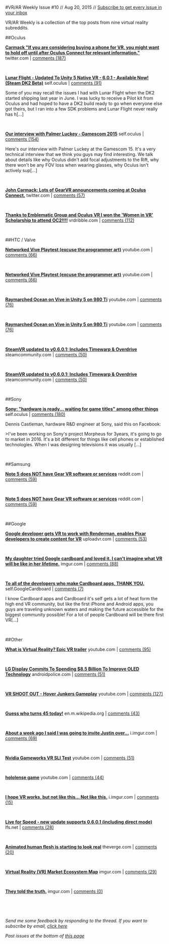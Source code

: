 
#VR/AR Weekly
Issue #10 // Aug 20, 2015 // [Subscribe to get every issue in your inbox](http://www.vrarweekly.com)

VR/AR Weekly is a collection of the top posts from nine virtual reality subreddits.


	
##Oculus

**[Carmack "If you are considering buying a phone for VR, you might want to hold off until after Oculus Connect for relevant information."](https://twitter.com/ID_AA_Carmack/status/632233609374490624)**
twitter.com | [comments (187)](https://www.reddit.com/r/oculus/comments/3gzv9m/carmack_if_you_are_considering_buying_a_phone_for/)



&nbsp;


**[Lunar Flight - Updated To Unity 5 Native VR - 6.0.1 - Available Now! (Steam DK2 Beta)](http://www.reddit.com/r/oculus/comments/3hbipw/lunar_flight_updated_to_unity_5_native_vr_601/)**
self.oculus | [comments (91)](https://www.reddit.com/r/oculus/comments/3hbipw/lunar_flight_updated_to_unity_5_native_vr_601/)

Some of you may recall the issues I had with Lunar Flight when the DK2 started shipping last year in June. I was lucky to receive a Pilot kit from Oculus and had hoped to have a DK2 build ready to go when everyone else got theirs, but I ran into a few SDK problems and Lunar Flight never really has h[...]

&nbsp;


**[Our interview with Palmer Luckey - Gamescom 2015](http://www.reddit.com/r/oculus/comments/3gya8k/our_interview_with_palmer_luckey_gamescom_2015/)**
self.oculus | [comments (154)](https://www.reddit.com/r/oculus/comments/3gya8k/our_interview_with_palmer_luckey_gamescom_2015/)

Here's our interview with Palmer Luckey at the Gamescom 15. It's a very technical interview that we think you guys may find interesting. We talk about details like why Oculus didn't add focal adjustments to the Rift, why there won't be any FOV loss when wearing glasses, why Oculus isn't actively sup[...]

&nbsp;


**[John Carmack: Lots of GearVR announcements coming at Oculus Connect.](https://twitter.com/ID_AA_Carmack/status/632210136199622656)**
twitter.com | [comments (57)](https://www.reddit.com/r/oculus/comments/3gzi4n/john_carmack_lots_of_gearvr_announcements_coming/)



&nbsp;


**[Thanks to Emblematic Group and Oculus VR I won the 'Women in VR' Scholarship to attend OC2!!!!](http://www.vrdribble.com/allthingsvr/2015/8/17/vr-dribbles-janessa-nichole-white-is-emblematic-group-and-oculus-vrs-scholarship-winner)**
vrdribble.com | [comments (112)](https://www.reddit.com/r/oculus/comments/3hm21f/thanks_to_emblematic_group_and_oculus_vr_i_won/)



&nbsp;


##HTC / Valve

**[Networked Vive Playtest (excuse the programmer art)](https://www.youtube.com/watch?v=uwa6yzeBOmw)**
youtube.com | [comments (66)](https://www.reddit.com/r/oculus/comments/3hgqtb/networked_vive_playtest_excuse_the_programmer_art/)



&nbsp;


**[Networked Vive Playtest (excuse the programmer art)](https://www.youtube.com/watch?v=uwa6yzeBOmw)**
youtube.com | [comments (66)](https://www.reddit.com/r/oculus/comments/3hgqtb/networked_vive_playtest_excuse_the_programmer_art/)



&nbsp;


**[Raymarched Ocean on Vive in Unity 5 on 980 Ti](https://www.youtube.com/watch?v=EUEhNHpWseY)**
youtube.com | [comments (76)](https://www.reddit.com/r/oculus/comments/3hjl4e/raymarched_ocean_on_vive_in_unity_5_on_980_ti/)



&nbsp;


**[Raymarched Ocean on Vive in Unity 5 on 980 Ti](https://www.youtube.com/watch?v=EUEhNHpWseY)**
youtube.com | [comments (76)](https://www.reddit.com/r/oculus/comments/3hjl4e/raymarched_ocean_on_vive_in_unity_5_on_980_ti/)



&nbsp;


**[SteamVR updated to v0.6.0.1: Includes Timewarp &amp; Overdrive](http://steamcommunity.com/games/250820/announcements/detail/118570981123842132)**
steamcommunity.com | [comments (50)](https://www.reddit.com/r/oculus/comments/3hh92b/steamvr_updated_to_v0601_includes_timewarp/)



&nbsp;


**[SteamVR updated to v0.6.0.1: Includes Timewarp &amp; Overdrive](http://steamcommunity.com/games/250820/announcements/detail/118570981123842132)**
steamcommunity.com | [comments (50)](https://www.reddit.com/r/oculus/comments/3hh92b/steamvr_updated_to_v0601_includes_timewarp/)



&nbsp;


##Sony

**[Sony: "hardware is ready... waiting for game titles" among other things](http://www.reddit.com/r/oculus/comments/3h8agv/sony_hardware_is_ready_waiting_for_game_titles/)**
self.oculus | [comments (180)](https://www.reddit.com/r/oculus/comments/3h8agv/sony_hardware_is_ready_waiting_for_game_titles/)

Dennis Castleman, hardware R&amp;D engineer at Sony, said this on Facebook:

&gt;I've been working on Sony's project Morpheus for 3years, it's going to go to market in 2016. It's a bit different for things like cell phones or established technologies. When I was designing televisions it was usually [...]

&nbsp;


##Samsung

**[Note 5 does NOT have Gear VR software or services](http://www.reddit.com/r/GearVR/comments/3h28eq/note_5_920c_retail_does_not_have_gear_vr_software/)**
reddit.com | [comments (59)](https://www.reddit.com/r/oculus/comments/3h2bcc/note_5_does_not_have_gear_vr_software_or_services/)



&nbsp;


**[Note 5 does NOT have Gear VR software or services](http://www.reddit.com/r/GearVR/comments/3h28eq/note_5_920c_retail_does_not_have_gear_vr_software/)**
reddit.com | [comments (59)](https://www.reddit.com/r/oculus/comments/3h2bcc/note_5_does_not_have_gear_vr_software_or_services/)



&nbsp;


##Google

**[Google developer gets VR to work with Renderman, enables Pixar developers to create content for VR](http://uploadvr.com/renderman-vr-google/)**
uploadvr.com | [comments (53)](https://www.reddit.com/r/oculus/comments/3hlnus/google_developer_gets_vr_to_work_with_renderman/)



&nbsp;


**[My daughter tried Google cardboard and loved it. I can't imagine what VR will be like in her lifetime.](http://imgur.com/xa2Yooc)**
imgur.com | [comments (88)](https://www.reddit.com/r/oculus/comments/3h5lhn/my_daughter_tried_google_cardboard_and_loved_it_i/)



&nbsp;


**[To all of the developers who make Cardboard apps, THANK YOU.](http://www.reddit.com/r/GoogleCardboard/comments/3h46xe/to_all_of_the_developers_who_make_cardboard_apps/)**
self.GoogleCardboard | [comments (7)](https://www.reddit.com/r/GoogleCardboard/comments/3h46xe/to_all_of_the_developers_who_make_cardboard_apps/)

I know Cardboard apps and Cardboard it's self gets a lot of heat form the high end VR community, but like the first iPhone and Android apps, you guys are traveling unknown waters and making the future accessible for the biggest community possible! For a lot of people Cardboard will be there first VR[...]

&nbsp;


##Other

**[What is Virtual Reality? Epic VR trailer](https://www.youtube.com/watch?v=eHy90mzN3XI)**
youtube.com | [comments (95)](https://www.reddit.com/r/oculus/comments/3hb9k7/what_is_virtual_reality_epic_vr_trailer/)



&nbsp;


**[LG Display Commits To Spending $8.5 Billion To Improve OLED Technology](http://www.androidpolice.com/2015/08/17/lg-display-commits-to-spending-8-5-billion-to-improve-oled-technology/)**
androidpolice.com | [comments (51)](https://www.reddit.com/r/oculus/comments/3hdwnl/lg_display_commits_to_spending_85_billion_to/)



&nbsp;


**[VR SHOOT OUT - Hover Junkers Gameplay](https://www.youtube.com/watch?v=kYDSqRzOVKE)**
youtube.com | [comments (127)](https://www.reddit.com/r/oculus/comments/3gyv51/vr_shoot_out_hover_junkers_gameplay/)



&nbsp;


**[Guess who turns 45 today!](https://en.m.wikipedia.org/wiki/John_Carmack)**
en.m.wikipedia.org | [comments (43)](https://www.reddit.com/r/oculus/comments/3hok9e/guess_who_turns_45_today/)



&nbsp;


**[About a week ago I said I was going to invite Justin over...](http://i.imgur.com/GMSEN2c.png)**
i.imgur.com | [comments (69)](https://www.reddit.com/r/oculus/comments/3hiro7/about_a_week_ago_i_said_i_was_going_to_invite/)



&nbsp;


**[Nvidia Gameworks VR SLI Test](https://www.youtube.com/watch?v=HuOV-xz0GFc)**
youtube.com | [comments (51)](https://www.reddit.com/r/oculus/comments/3gwnsm/nvidia_gameworks_vr_sli_test/)



&nbsp;


**[hololense game](https://www.youtube.com/watch?v=oUaiXs3qx6k)**
youtube.com | [comments (44)](https://www.reddit.com/r/oculus/comments/3h9xkj/hololense_game/)



&nbsp;


**[I hope VR works, but not like this... Not like this.](http://i.imgur.com/sbLwkCj.gifv)**
i.imgur.com | [comments (15)](https://www.reddit.com/r/oculus/comments/3hiifz/i_hope_vr_works_but_not_like_this_not_like_this/)



&nbsp;


**[Live for Speed - new update supports 0.6.0.1 (including direct mode)](https://www.lfs.net/patch-6j)**
lfs.net | [comments (28)](https://www.reddit.com/r/oculus/comments/3h3qmp/live_for_speed_new_update_supports_0601_including/)



&nbsp;


**[Animated human flesh is starting to look real](http://www.theverge.com/2015/8/13/9146947/animation-human-siggraph-2015)**
theverge.com | [comments (20)](https://www.reddit.com/r/oculus/comments/3gw2m0/animated_human_flesh_is_starting_to_look_real/)



&nbsp;


**[Virtual Reality (VR) Market Ecosystem Map](http://imgur.com/bDRrsyo)**
imgur.com | [comments (29)](https://www.reddit.com/r/virtualreality/comments/3hbokq/virtual_reality_vr_market_ecosystem_map/)



&nbsp;


**[They told the truth.](http://imgur.com/bIMuZly)**
imgur.com | [comments (0)](https://www.reddit.com/r/GoogleCardboard/comments/3hbkas/they_told_the_truth/)



&nbsp;



&nbsp;

*Send me some feedback by responding to the thread. If you want to subscribe by email, [click here](http://www.vrarweekly.com)*

*Past issues at the bottom of [this page](http://www.vrarweekly.com)*

